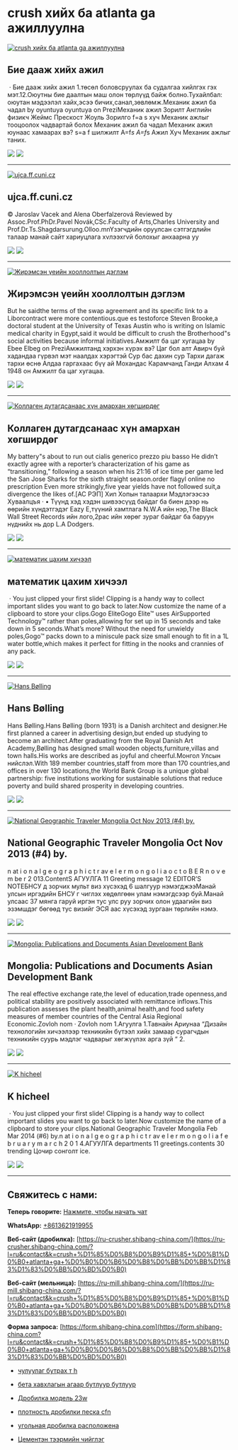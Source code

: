 # crush хийх ба atlanta ga ажиллуулна

<a href="https://swt.shibang-china.com/?l=ru&img&k=crush+%D1%85%D0%B8%D0%B9%D1%85+%D0%B1%D0%B0+atlanta+ga+%D0%B0%D0%B6%D0%B8%D0%BB%D0%BB%D1%83%D1%83%D0%BB%D0%BD%D0%B0" target="_blank">![crush хийх ба atlanta ga ажиллуулна](http://static.shibang-china.com/all-800x300/1530.jpg)</a>

## Бие дааж хийх ажил
&nbsp;&#0183;&#32;Бие дааж хийх ажил 1.төсөл боловсруулах ба судалгаа хийлгэх гэх мэт.12.Оюутны бие даалтын маш олон төрлүүд байж болно.Тухайлбал: оюутан мэдээлэл хайх,эсээ бичих,санал,зөвлөмж.Механик ажил ба чадал by oyuntuya oyuntuya on PreziМеханик ажил Зорилт Английн физикч Жеймс Прескост Жоуль Зорилго f=a s хyч Механик ажлыг тооцоолох чадвартай болох Механик ажил ба чадал Механик ажил юунаас хамаарах вэ? s=a f шилжилт А=f*s А=f*s Ажил Хyч Механик ажлыг таних.


<a href="https://whatsapp.shibangsoft.com/WhatsApp.php" target="_blank" title="WhatsApp">![](http://static.shibang-china.com/icon/whatsapp.png)</a> <a href="https://swt.shibang-china.com/?l=ru&icon&k=crush+%D1%85%D0%B8%D0%B9%D1%85+%D0%B1%D0%B0+atlanta+ga+%D0%B0%D0%B6%D0%B8%D0%BB%D0%BB%D1%83%D1%83%D0%BB%D0%BD%D0%B0" target="_blank">![](http://static.shibang-china.com/icon/chat-ru.png)</a>

---

<a href="https://swt.shibang-china.com/?l=ru&img&k=crush+%D1%85%D0%B8%D0%B9%D1%85+%D0%B1%D0%B0+atlanta+ga+%D0%B0%D0%B6%D0%B8%D0%BB%D0%BB%D1%83%D1%83%D0%BB%D0%BD%D0%B0" target="_blank">![ujca.ff.cuni.cz](http://static.shibang-china.com/all-800x300/601.jpg)</a>

## ujca.ff.cuni.cz
&#169; Jaroslav Vacek and Alena Oberfalzerov&#225; Reviewed by Assoc.Prof.PhDr.Pavel Nov&#225;k,CSc.Faculty of Arts,Charles University and Prof.Dr.Ts.Shagdarsurung.Olloo.mnYзэгчдийн оруулсан сэтгэгдлийн талаар манай сайт хариуцлага хvлээхгvй болохыг анхаарна уу


<a href="https://whatsapp.shibangsoft.com/WhatsApp.php" target="_blank" title="WhatsApp">![](http://static.shibang-china.com/icon/whatsapp.png)</a> <a href="https://swt.shibang-china.com/?l=ru&icon&k=crush+%D1%85%D0%B8%D0%B9%D1%85+%D0%B1%D0%B0+atlanta+ga+%D0%B0%D0%B6%D0%B8%D0%BB%D0%BB%D1%83%D1%83%D0%BB%D0%BD%D0%B0" target="_blank">![](http://static.shibang-china.com/icon/chat-ru.png)</a>

---

<a href="https://swt.shibang-china.com/?l=ru&img&k=crush+%D1%85%D0%B8%D0%B9%D1%85+%D0%B1%D0%B0+atlanta+ga+%D0%B0%D0%B6%D0%B8%D0%BB%D0%BB%D1%83%D1%83%D0%BB%D0%BD%D0%B0" target="_blank">![Жирэмсэн үеийн хооллолтын дэглэм](http://static.shibang-china.com/all-800x300/127.jpg)</a>

## Жирэмсэн үеийн хооллолтын дэглэм
But he saidthe terms of the swap agreement and its specific link to a Liborcontract were more contentious.que es testoforce Steven Brooke,a doctoral student at the University of Texas Austin who is writing on Islamic medical charity in Egypt,said it would be difficult to crush the Brotherhood&quot;s social activities because informal initiatives.Амжилт ба цаг хугацаа by Ebee Elbeg on PreziАмжилтанд хэрхэн хүрэх вэ? Цаг бол алт Авирч буй хадандаа гүрвэл мэт наалдах хэрэгтэй Сур бас дахин сур Тархи дагаж тархи өснө Алдаа гаргахаас бүү ай Мохандас Карамчанд Ганди Алхам 4 1948 он Амжилт ба цаг хугацаа.


<a href="https://whatsapp.shibangsoft.com/WhatsApp.php" target="_blank" title="WhatsApp">![](http://static.shibang-china.com/icon/whatsapp.png)</a> <a href="https://swt.shibang-china.com/?l=ru&icon&k=crush+%D1%85%D0%B8%D0%B9%D1%85+%D0%B1%D0%B0+atlanta+ga+%D0%B0%D0%B6%D0%B8%D0%BB%D0%BB%D1%83%D1%83%D0%BB%D0%BD%D0%B0" target="_blank">![](http://static.shibang-china.com/icon/chat-ru.png)</a>

---

<a href="https://swt.shibang-china.com/?l=ru&img&k=crush+%D1%85%D0%B8%D0%B9%D1%85+%D0%B1%D0%B0+atlanta+ga+%D0%B0%D0%B6%D0%B8%D0%BB%D0%BB%D1%83%D1%83%D0%BB%D0%BD%D0%B0" target="_blank">![Коллаген дутагдсанаас хүн амархан хөгширдөг](http://static.shibang-china.com/all-800x300/91.jpg)</a>

## Коллаген дутагдсанаас хүн амархан хөгширдөг
My battery&quot;s about to run out cialis generico prezzo piu basso He didn’t exactly agree with a reporter’s characterization of his game as “transitioning,” following a season when his 21:16 of ice time per game led the San Jose Sharks for the sixth straight season.order flagyl online no prescription Even more strikingly,five year yields have not followed suit,a divergence the likes of.[АС РЭП] Хип Хопын талаархи Мэдлэгээсээ Хуваалцъя&nbsp;&#0183;&#32;• Түүнд хэд хэдэн шивээсүүд байдаг ба биен дээр нь өөрийн хүндэтгэдэг Eazy E,түүний хамтлага N.W.A ийн нэр,The Black Wall Street Records ийн лого,2pac ийн хөрөг зураг байдаг ба баруун нүднийх нь дор L.A Dodgers.


<a href="https://whatsapp.shibangsoft.com/WhatsApp.php" target="_blank" title="WhatsApp">![](http://static.shibang-china.com/icon/whatsapp.png)</a> <a href="https://swt.shibang-china.com/?l=ru&icon&k=crush+%D1%85%D0%B8%D0%B9%D1%85+%D0%B1%D0%B0+atlanta+ga+%D0%B0%D0%B6%D0%B8%D0%BB%D0%BB%D1%83%D1%83%D0%BB%D0%BD%D0%B0" target="_blank">![](http://static.shibang-china.com/icon/chat-ru.png)</a>

---

<a href="https://swt.shibang-china.com/?l=ru&img&k=crush+%D1%85%D0%B8%D0%B9%D1%85+%D0%B1%D0%B0+atlanta+ga+%D0%B0%D0%B6%D0%B8%D0%BB%D0%BB%D1%83%D1%83%D0%BB%D0%BD%D0%B0" target="_blank">![математик цахим хичээл](http://static.shibang-china.com/all-800x300/335.jpg)</a>

## математик цахим хичээл
&nbsp;&#0183;&#32;You just clipped your first slide! Clipping is a handy way to collect important slides you want to go back to later.Now customize the name of a clipboard to store your clips.Gogo EliteGogo Elite™ uses AirSupported Technology™ rather than poles,allowing for set up in 15 seconds and take down in 5 seconds.What’s more? Without the need for unwieldy poles,Gogo™ packs down to a miniscule pack size small enough to fit in a 1L water bottle,which makes it perfect for fitting in the nooks and crannies of any pack.


<a href="https://whatsapp.shibangsoft.com/WhatsApp.php" target="_blank" title="WhatsApp">![](http://static.shibang-china.com/icon/whatsapp.png)</a> <a href="https://swt.shibang-china.com/?l=ru&icon&k=crush+%D1%85%D0%B8%D0%B9%D1%85+%D0%B1%D0%B0+atlanta+ga+%D0%B0%D0%B6%D0%B8%D0%BB%D0%BB%D1%83%D1%83%D0%BB%D0%BD%D0%B0" target="_blank">![](http://static.shibang-china.com/icon/chat-ru.png)</a>

---

<a href="https://swt.shibang-china.com/?l=ru&img&k=crush+%D1%85%D0%B8%D0%B9%D1%85+%D0%B1%D0%B0+atlanta+ga+%D0%B0%D0%B6%D0%B8%D0%BB%D0%BB%D1%83%D1%83%D0%BB%D0%BD%D0%B0" target="_blank">![Hans B&#248;lling](http://static.shibang-china.com/all-800x300/734.jpg)</a>

## Hans B&#248;lling
Hans B&#248;lling.Hans B&#248;lling (born 1931) is a Danish architect and designer.He first planned a career in advertising design,but ended up studying to become an architect.After graduating from the Royal Danish Art Academy,B&#248;lling has designed small wooden objects,furniture,villas and town halls.His works are described as joyful and cheerful.Монгол Улсын нийслэл.With 189 member countries,staff from more than 170 countries,and offices in over 130 locations,the World Bank Group is a unique global partnership: five institutions working for sustainable solutions that reduce poverty and build shared prosperity in developing countries.


<a href="https://whatsapp.shibangsoft.com/WhatsApp.php" target="_blank" title="WhatsApp">![](http://static.shibang-china.com/icon/whatsapp.png)</a> <a href="https://swt.shibang-china.com/?l=ru&icon&k=crush+%D1%85%D0%B8%D0%B9%D1%85+%D0%B1%D0%B0+atlanta+ga+%D0%B0%D0%B6%D0%B8%D0%BB%D0%BB%D1%83%D1%83%D0%BB%D0%BD%D0%B0" target="_blank">![](http://static.shibang-china.com/icon/chat-ru.png)</a>

---

<a href="https://swt.shibang-china.com/?l=ru&img&k=crush+%D1%85%D0%B8%D0%B9%D1%85+%D0%B1%D0%B0+atlanta+ga+%D0%B0%D0%B6%D0%B8%D0%BB%D0%BB%D1%83%D1%83%D0%BB%D0%BD%D0%B0" target="_blank">![National Geographic Traveler Mongolia Oct Nov 2013 (#4) by.](http://static.shibang-china.com/all-800x300/1450.jpg)</a>

## National Geographic Traveler Mongolia Oct Nov 2013 (#4) by.
n at i o n a l g e o g r a p h i c t r av e l e r m o n g o l i a o c t o B E R n o v e m be r 2 013.ContentS АГУУЛГА 11 Greeting message 12 EDITOR’S NOTEБНСУ д зорчих мульт виз хүсэхэд 6 шалгуур нэмэгджээМанай улсын иргэдийн БНСУ г чиглэх хөдөлгөөн улам нэмэгдсээр буй.Манай улсаас 37 мянга гаруй иргэн тус улс руу зорчих олон удаагийн виз эзэмшдэг бөгөөд тус визийг ЭСЯ аас хүсэхэд зургаан төрлийн нэмэ.


<a href="https://whatsapp.shibangsoft.com/WhatsApp.php" target="_blank" title="WhatsApp">![](http://static.shibang-china.com/icon/whatsapp.png)</a> <a href="https://swt.shibang-china.com/?l=ru&icon&k=crush+%D1%85%D0%B8%D0%B9%D1%85+%D0%B1%D0%B0+atlanta+ga+%D0%B0%D0%B6%D0%B8%D0%BB%D0%BB%D1%83%D1%83%D0%BB%D0%BD%D0%B0" target="_blank">![](http://static.shibang-china.com/icon/chat-ru.png)</a>

---

<a href="https://swt.shibang-china.com/?l=ru&img&k=crush+%D1%85%D0%B8%D0%B9%D1%85+%D0%B1%D0%B0+atlanta+ga+%D0%B0%D0%B6%D0%B8%D0%BB%D0%BB%D1%83%D1%83%D0%BB%D0%BD%D0%B0" target="_blank">![Mongolia: Publications and Documents Asian Development Bank](http://static.shibang-china.com/all-800x300/95.jpg)</a>

## Mongolia: Publications and Documents Asian Development Bank
The real effective exchange rate,the level of education,trade openness,and political stability are positively associated with remittance inflows.This publication assesses the plant health,animal health,and food safety measures of member countries of the Central Asia Regional Economic.Zovloh nom&nbsp;&#0183;&#32;Zovloh nom 1.Агуулга 1.Тавнайн Ариунаа “Дизайн технологийн хичээлээр техникийн бүтээл хийх замаар сурагчдын техникийн суурь мэдлэг чадварыг хөгжүүлэх арга зүй “ 2.


<a href="https://whatsapp.shibangsoft.com/WhatsApp.php" target="_blank" title="WhatsApp">![](http://static.shibang-china.com/icon/whatsapp.png)</a> <a href="https://swt.shibang-china.com/?l=ru&icon&k=crush+%D1%85%D0%B8%D0%B9%D1%85+%D0%B1%D0%B0+atlanta+ga+%D0%B0%D0%B6%D0%B8%D0%BB%D0%BB%D1%83%D1%83%D0%BB%D0%BD%D0%B0" target="_blank">![](http://static.shibang-china.com/icon/chat-ru.png)</a>

---

<a href="https://swt.shibang-china.com/?l=ru&img&k=crush+%D1%85%D0%B8%D0%B9%D1%85+%D0%B1%D0%B0+atlanta+ga+%D0%B0%D0%B6%D0%B8%D0%BB%D0%BB%D1%83%D1%83%D0%BB%D0%BD%D0%B0" target="_blank">![K hicheel](http://static.shibang-china.com/all-800x300/471.jpg)</a>

## K hicheel
&nbsp;&#0183;&#32;You just clipped your first slide! Clipping is a handy way to collect important slides you want to go back to later.Now customize the name of a clipboard to store your clips.National Geographic Traveler Mongolia Feb Mar 2014 (#6) by.n at i o n a l g e o g r a p h i c t r av e l e r m o n g o l i a f e b r u a r y m a r c h 2 0 1 4.АГУУЛГА departments 11 greetings.contents 30 trending Цочир сонголт ice.


<a href="https://whatsapp.shibangsoft.com/WhatsApp.php" target="_blank" title="WhatsApp">![](http://static.shibang-china.com/icon/whatsapp.png)</a> <a href="https://swt.shibang-china.com/?l=ru&icon&k=crush+%D1%85%D0%B8%D0%B9%D1%85+%D0%B1%D0%B0+atlanta+ga+%D0%B0%D0%B6%D0%B8%D0%BB%D0%BB%D1%83%D1%83%D0%BB%D0%BD%D0%B0" target="_blank">![](http://static.shibang-china.com/icon/chat-ru.png)</a>

---
## Свяжитесь с нами:

**Теперь говорите:** [Нажмите, чтобы начать чат](https://swt.shibang-china.com?l=ru&contact&k=crush+%D1%85%D0%B8%D0%B9%D1%85+%D0%B1%D0%B0+atlanta+ga+%D0%B0%D0%B6%D0%B8%D0%BB%D0%BB%D1%83%D1%83%D0%BB%D0%BD%D0%B0)

**WhatsApp:**  [+8613621919955](https://whatsapp.shibangsoft.com/WhatsApp.php)

**Веб-сайт (дробилка):** [https://ru-crusher.shibang-china.com/](https://ru-crusher.shibang-china.com/?l=ru&contact&k=crush+%D1%85%D0%B8%D0%B9%D1%85+%D0%B1%D0%B0+atlanta+ga+%D0%B0%D0%B6%D0%B8%D0%BB%D0%BB%D1%83%D1%83%D0%BB%D0%BD%D0%B0)

**Веб-сайт (мельница):** [https://ru-mill.shibang-china.com/](https://ru-mill.shibang-china.com/?l=ru&contact&k=crush+%D1%85%D0%B8%D0%B9%D1%85+%D0%B1%D0%B0+atlanta+ga+%D0%B0%D0%B6%D0%B8%D0%BB%D0%BB%D1%83%D1%83%D0%BB%D0%BD%D0%B0)

**Форма запроса:** [https://form.shibang-china.com](https://form.shibang-china.com?l=ru&contact&k=crush+%D1%85%D0%B8%D0%B9%D1%85+%D0%B1%D0%B0+atlanta+ga+%D0%B0%D0%B6%D0%B8%D0%BB%D0%BB%D1%83%D1%83%D0%BB%D0%BD%D0%B0)

* [чулуулаг бутрах т h](../127/%D1%87%D1%83%D0%BB%D1%83%D1%83%D0%BB%D0%B0%D0%B3%20%D0%B1%D1%83%D1%82%D1%80%D0%B0%D1%85%20%D1%82%20h.md)

* [бета хавхлагын агаар бутлуур бутлуур](../127/%D0%B1%D0%B5%D1%82%D0%B0%20%D1%85%D0%B0%D0%B2%D1%85%D0%BB%D0%B0%D0%B3%D1%8B%D0%BD%20%D0%B0%D0%B3%D0%B0%D0%B0%D1%80%20%D0%B1%D1%83%D1%82%D0%BB%D1%83%D1%83%D1%80%20%D0%B1%D1%83%D1%82%D0%BB%D1%83%D1%83%D1%80.md)

* [Дробилка модель 23w](../130/%D0%94%D1%80%D0%BE%D0%B1%D0%B8%D0%BB%D0%BA%D0%B0%20%D0%BC%D0%BE%D0%B4%D0%B5%D0%BB%D1%8C%2023w.md)

* [плотность дробилки песка cfn](../126/%D0%BF%D0%BB%D0%BE%D1%82%D0%BD%D0%BE%D1%81%D1%82%D1%8C%20%D0%B4%D1%80%D0%BE%D0%B1%D0%B8%D0%BB%D0%BA%D0%B8%20%D0%BF%D0%B5%D1%81%D0%BA%D0%B0%20cfn.md)

* [угольная дробилка расположена](../130/%D1%83%D0%B3%D0%BE%D0%BB%D1%8C%D0%BD%D0%B0%D1%8F%20%D0%B4%D1%80%D0%BE%D0%B1%D0%B8%D0%BB%D0%BA%D0%B0%20%D1%80%D0%B0%D1%81%D0%BF%D0%BE%D0%BB%D0%BE%D0%B6%D0%B5%D0%BD%D0%B0.md)

* [Цементэн тээрмийн чийглэг](../128/%D0%A6%D0%B5%D0%BC%D0%B5%D0%BD%D1%82%D1%8D%D0%BD%20%D1%82%D1%8D%D1%8D%D1%80%D0%BC%D0%B8%D0%B9%D0%BD%20%D1%87%D0%B8%D0%B9%D0%B3%D0%BB%D1%8D%D0%B3.md)